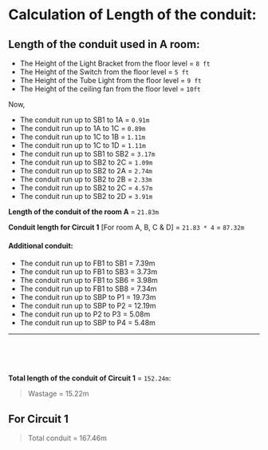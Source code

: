# Calculation of Length of the conduit:

## Length of the conduit used in A room:

* The Height of the Light Bracket from the floor level = `8 ft`
* The Height of the Switch from the floor level        = `5 ft`
* The Height of the Tube Light from the floor level    = `9 ft`
* The Height of the ceiling fan from the floor level   = `10ft`


Now,

*  The conduit run up to SB1 to 1A  = `0.91m`              
*  The conduit run up to 1A to 1C   = `0.89m`       
*  The conduit run up to 1C to 1B   = `1.11m`          
*  The conduit run up to 1C to 1D   = `1.11m`      
*  The conduit run up to SB1 to SB2 = `3.17m`          
*  The conduit run up to SB2 to 2C  = `1.09m`        
*  The conduit run up to SB2 to 2A  = `2.74m`         
*  The conduit run up to SB2 to 2B  = `2.33m`          
*  The conduit run up to SB2 to 2C  = `4.57m`        
*  The conduit run up to SB2 to 2D  = `3.91m`

**Length of the conduit of the room A** = `21.83m`

**Conduit length for Circuit 1** [For room A, B, C & D] = `21.83 * 4` = `87.32m`

#### Additional conduit:

* The conduit run up to FB1 to SB1 = 7.39m
* The conduit run up to FB1 to SB3 = 3.73m
* The conduit run up to FB1 to SB6 = 3.98m
* The conduit run up to FB1 to SB8 = 7.34m
* The conduit run up to SBP to P1  = 19.73m
* The conduit run up to SBP to P2  = 12.19m
* The conduit run up to P2 to P3   = 5.08m
* The conduit run up to SBP to P4  = 5.48m

***

 <br> 
 <br> 
 <br> 


**Total length of the conduit of Circuit 1** = `152.24m`:

> Wastage = 15.22m


For Circuit 1
---------------
> Total conduit = 167.46m

